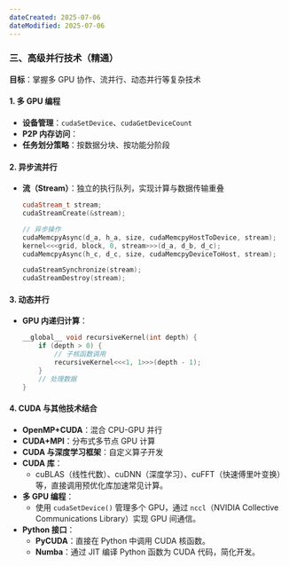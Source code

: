 ```yaml
---
dateCreated: 2025-07-06
dateModified: 2025-07-06
---
```

### 三、**高级并行技术（精通）**

**目标**：掌握多 GPU 协作、流并行、动态并行等复杂技术

#### 1. **多 GPU 编程**

- **设备管理**：`cudaSetDevice`、`cudaGetDeviceCount`
- **P2P 内存访问**：
- **任务划分策略**：按数据分块、按功能分阶段

#### 2. **异步流并行**

- **流（Stream）**：独立的执行队列，实现计算与数据传输重叠

    ```cpp
    cudaStream_t stream;
    cudaStreamCreate(&stream);
    
    // 异步操作
    cudaMemcpyAsync(d_a, h_a, size, cudaMemcpyHostToDevice, stream);
    kernel<<<grid, block, 0, stream>>>(d_a, d_b, d_c);
    cudaMemcpyAsync(h_c, d_c, size, cudaMemcpyDeviceToHost, stream);
    
    cudaStreamSynchronize(stream);
    cudaStreamDestroy(stream);
    ```

#### 3. **动态并行**

- **GPU 内递归计算**：

    ```cpp
    __global__ void recursiveKernel(int depth) {
        if (depth > 0) {
            // 子核函数调用
            recursiveKernel<<<1, 1>>>(depth - 1);
        }
        // 处理数据
    }
    ```

#### 4. **CUDA 与其他技术结合**

- **OpenMP+CUDA**：混合 CPU-GPU 并行
- **CUDA+MPI**：分布式多节点 GPU 计算
- **CUDA 与深度学习框架**：自定义算子开发
- **CUDA 库**：
    - cuBLAS（线性代数）、cuDNN（深度学习）、cuFFT（快速傅里叶变换）等，直接调用预优化库加速常见计算。
- **多 GPU 编程**：
    - 使用 `cudaSetDevice()` 管理多个 GPU，通过 `nccl`（NVIDIA Collective Communications Library）实现 GPU 间通信。
- **Python 接口**：
    - **PyCUDA**：直接在 Python 中调用 CUDA 核函数。
    - **Numba**：通过 JIT 编译 Python 函数为 CUDA 代码，简化开发。

